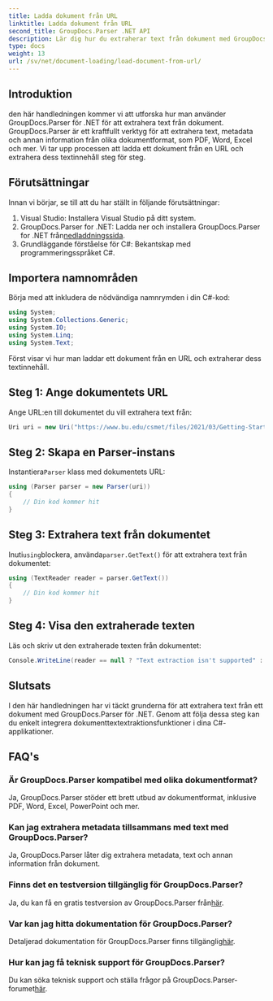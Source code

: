 ```yaml
---
title: Ladda dokument från URL
linktitle: Ladda dokument från URL
second_title: GroupDocs.Parser .NET API
description: Lär dig hur du extraherar text från dokument med GroupDocs.Parser för .NET. Den här handledningen täcker in att ladda ett dokument från en URL och extrahera text steg för steg.
type: docs
weight: 13
url: /sv/net/document-loading/load-document-from-url/
---
```

## Introduktion
den här handledningen kommer vi att utforska hur man använder GroupDocs.Parser för .NET för att extrahera text från dokument. GroupDocs.Parser är ett kraftfullt verktyg för att extrahera text, metadata och annan information från olika dokumentformat, som PDF, Word, Excel och mer. Vi tar upp processen att ladda ett dokument från en URL och extrahera dess textinnehåll steg för steg.
## Förutsättningar
Innan vi börjar, se till att du har ställt in följande förutsättningar:
1. Visual Studio: Installera Visual Studio på ditt system.
2.  GroupDocs.Parser for .NET: Ladda ner och installera GroupDocs.Parser for .NET från[nedladdningssida](https://releases.groupdocs.com/parser/net/).
3. Grundläggande förståelse för C#: Bekantskap med programmeringsspråket C#.

## Importera namnområden
Börja med att inkludera de nödvändiga namnrymden i din C#-kod:
```csharp
using System;
using System.Collections.Generic;
using System.IO;
using System.Linq;
using System.Text;
```

Först visar vi hur man laddar ett dokument från en URL och extraherar dess textinnehåll.
## Steg 1: Ange dokumentets URL
Ange URL:en till dokumentet du vill extrahera text från:
```csharp
Uri uri = new Uri("https://www.bu.edu/csmet/files/2021/03/Getting-Started-with-SQLite.pdf");
```
## Steg 2: Skapa en Parser-instans
 Instantiera`Parser` klass med dokumentets URL:
```csharp
using (Parser parser = new Parser(uri))
{
    // Din kod kommer hit
}
```
## Steg 3: Extrahera text från dokumentet
 Inuti`using`blockera, använda`parser.GetText()` för att extrahera text från dokumentet:
```csharp
using (TextReader reader = parser.GetText())
{
    // Din kod kommer hit
}
```
## Steg 4: Visa den extraherade texten
Läs och skriv ut den extraherade texten från dokumentet:
```csharp
Console.WriteLine(reader == null ? "Text extraction isn't supported" : reader.ReadToEnd());
```

## Slutsats
I den här handledningen har vi täckt grunderna för att extrahera text från ett dokument med GroupDocs.Parser för .NET. Genom att följa dessa steg kan du enkelt integrera dokumenttextextraktionsfunktioner i dina C#-applikationer.

## FAQ's
### Är GroupDocs.Parser kompatibel med olika dokumentformat?
Ja, GroupDocs.Parser stöder ett brett utbud av dokumentformat, inklusive PDF, Word, Excel, PowerPoint och mer.
### Kan jag extrahera metadata tillsammans med text med GroupDocs.Parser?
Ja, GroupDocs.Parser låter dig extrahera metadata, text och annan information från dokument.
### Finns det en testversion tillgänglig för GroupDocs.Parser?
 Ja, du kan få en gratis testversion av GroupDocs.Parser från[här](https://releases.groupdocs.com/).
### Var kan jag hitta dokumentation för GroupDocs.Parser?
 Detaljerad dokumentation för GroupDocs.Parser finns tillgänglig[här](https://reference.groupdocs.com/parser/net/).
### Hur kan jag få teknisk support för GroupDocs.Parser?
Du kan söka teknisk support och ställa frågor på GroupDocs.Parser-forumet[här](https://forum.groupdocs.com/c/parser/17).